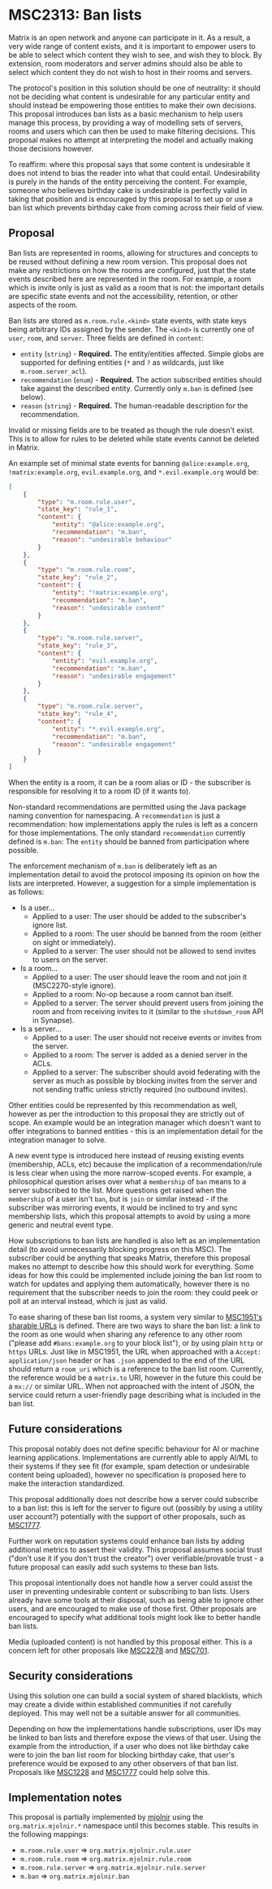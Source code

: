 # MSC2313: Ban lists

Matrix is an open network and anyone can participate in it.  As a result, a
very wide range of content exists, and it is important to empower users to be
able to select which content they wish to see, and wish they to block.  By
extension, room moderators and server admins should also be able to select
which content they do not wish to host in their rooms and servers.

The protocol's position in this solution should be one of neutrality: it
should not be deciding what content is undesirable for any particular entity and
should instead be empowering those entities to make their own decisions. This
proposal introduces ban lists as a basic mechanism to help users manage this
process, by providing a way of modelling sets of servers, rooms and users
which can then be used to make filtering decisions.  This proposal makes no
attempt at interpreting the model and actually making those decisions however.

To reaffirm: where this proposal says that some content is undesirable it does not intend to
bias the reader into what that could entail. Undesirability is purely in the hands of the
entity perceiving the content. For example, someone who believes birthday cake is undesirable
is perfectly valid in taking that position and is encouraged by this proposal to set up or
use a ban list which prevents birthday cake from coming across their field of view.

## Proposal

Ban lists are represented in rooms, allowing for structures and concepts to be reused without
defining a new room version. This proposal does not make any restrictions on how the rooms
are configured, just that the state events described here are represented in the room. For
example, a room which is invite only is just as valid as a room that is not: the important
details are specific state events and not the accessibility, retention, or other aspects
of the room.

Ban lists are stored as `m.room.rule.<kind>` state events, with state keys being arbitrary IDs
assigned by the sender. The `<kind>` is currently one of `user`, `room`, and `server`. Three
fields are defined in `content`:

* `entity` (`string`) - **Required.** The entity/entities affected. Simple globs are supported
  for defining entities (`*` and `?` as wildcards, just like `m.room.server_acl`).
* `recommendation` (`enum`) - **Required.** The action subscribed entities should take against
  the described entity. Currently only `m.ban` is defined (see below).
* `reason` (`string`) - **Required.** The human-readable description for the recommendation.

Invalid or missing fields are to be treated as though the rule doesn't exist. This is to
allow for rules to be deleted while state events cannot be deleted in Matrix.

An example set of minimal state events for banning `@alice:example.org`, `!matrix:example.org`,
`evil.example.org`, and `*.evil.example.org` would be:

```json
[
    {
        "type": "m.room.rule.user",
        "state_key": "rule_1",
        "content": {
            "entity": "@alice:example.org",
            "recommendation": "m.ban",
            "reason": "undesirable behaviour"
        }
    },
    {
        "type": "m.room.rule.room",
        "state_key": "rule_2",
        "content": {
            "entity": "!matrix:example.org",
            "recommendation": "m.ban",
            "reason": "undesirable content"
        }
    },
    {
        "type": "m.room.rule.server",
        "state_key": "rule_3",
        "content": {
            "entity": "evil.example.org",
            "recommendation": "m.ban",
            "reason": "undesirable engagement"
        }
    },
    {
        "type": "m.room.rule.server",
        "state_key": "rule_4",
        "content": {
            "entity": "*.evil.example.org",
            "recommendation": "m.ban",
            "reason": "undesirable engagement"
        }
    }
]
```

When the entity is a room, it can be a room alias or ID - the subscriber is responsible for
resolving it to a room ID (if it wants to).

Non-standard recommendations are permitted using the Java package naming convention for
namespacing. A `recommendation` is just a recommendation: how implementations apply the rules
is left as a concern for those implementations. The only standard `recommendation` currently
defined is `m.ban`: The `entity` should be banned from participation where possible.

The enforcement mechanism of `m.ban` is deliberately left as an implementation detail to avoid the
protocol imposing its opinion on how the lists are interpreted. However, a suggestion for
a simple implementation is as follows:

* Is a user...
  * Applied to a user: The user should be added to the subscriber's ignore list.
  * Applied to a room: The user should be banned from the room (either on sight or immediately).
  * Applied to a server: The user should not be allowed to send invites to users on the server.
* Is a room...
  * Applied to a user: The user should leave the room and not join it (MSC2270-style ignore).
  * Applied to a room: No-op because a room cannot ban itself.
  * Applied to a server: The server should prevent users from joining the room and from receiving
    invites to it (similar to the `shutdown_room` API in Synapse).
* Is a server...
  * Applied to a user: The user should not receive events or invites from the server.
  * Applied to a room: The server is added as a denied server in the ACLs.
  * Applied to a server: The subscriber should avoid federating with the server as much as
    possible by blocking invites from the server and not sending traffic unless strictly
    required (no outbound invites).

Other entities could be represented by this recommendation as well, however as per the
introduction to this proposal they are strictly out of scope. An example would be an integration
manager which doesn't want to offer integrations to banned entities - this is an implementation
detail for the integration manager to solve.

A new event type is introduced here instead of reusing existing events (membership, ACLs, etc)
because the implication of a recommendation/rule is less clear when using the more narrow-scoped
events. For example, a philosophical question arises over what a `membership` of `ban` means to a server
subscribed to the list. More questions get raised when the `membership` of a user isn't `ban`,
but is `join` or similar instead - if the subscriber was mirroring events, it would be inclined
to try and sync membership lists, which this proposal attempts to avoid by using a more generic
and neutral event type.

How subscriptions to ban lists are handled is also left as an implementation
detail (to avoid unnecessarily blocking progress on this MSC). The subscriber
could be anything that speaks Matrix, therefore this proposal makes no attempt
to describe how this should work for everything. Some ideas for how this could
be implemented include joining the ban list room to watch for updates and
applying them automatically, however there is no requirement that the
subscriber needs to join the room: they could peek or poll at an interval
instead, which is just as valid.

To ease sharing of these ban list rooms, a system very similar to [MSC1951's sharable URLs](
https://github.com/matrix-org/matrix-doc/pull/1951/files#diff-4ee6ed0ee1f2df73efac5fa9a9835642R50-R70)
is defined. There are two ways to share the ban list: a link to the room as one would when
sharing any reference to any other room ("please add `#bans:example.org` to your block list"),
or by using plain `http` or `https` URLs. Just like in MSC1951, the URL when approached with
a `Accept: application/json` header or has `.json` appended to the end of the URL should return
a `room_uri` which is a reference to the ban list room. Currently, the reference would be a
`matrix.to` URI, however in the future this could be a `mx://` or similar URL. When not approached
with the intent of JSON, the service could return a user-friendly page describing what is included
in the ban list.

## Future considerations

This proposal notably does not define specific behaviour for AI or machine learning applications.
Implementations are currently able to apply AI/ML to their systems if they see fit (for example,
spam detection or undesirable content being uploaded), however no specification is proposed
here to make the interaction standardized.

This proposal additionally does not describe how a server could subscribe to a ban list: this
is left for the server to figure out (possibly by using a utility user account?) potentially
with the support of other proposals, such as [MSC1777](https://github.com/matrix-org/matrix-doc/pull/1777).

Further work on reputation systems could enhance ban lists by adding additional metrics to
assert their validity. This proposal assumes social trust ("don't use it if you
don't trust the creator") over verifiable/provable trust - a future proposal can easily add
such systems to these ban lists.

This proposal intentionally does not handle how a server could assist the user in preventing
undesirable content or subscribing to ban lists. Users already have some tools at their disposal,
such as being able to ignore other users, and are encouraged to make use of those first. Other
proposals are encouraged to specify what additional tools might look like to better handle
ban lists.

Media (uploaded content) is not handled by this proposal either. This is a concern left for
other proposals like [MSC2278](https://github.com/matrix-org/matrix-doc/pull/2278) and
[MSC701](https://github.com/matrix-org/matrix-doc/issues/701).

## Security considerations

Using this solution one can build a social system of shared blacklists, which
may create a divide within established communities if not carefully deployed.
This may well not be a suitable answer for all communities.

Depending on how the implementations handle subscriptions, user IDs may be linked to ban
lists and therefore expose the views of that user. Using the example from the introduction,
if a user who does not like birthday cake were to join the ban list room for blocking
birthday cake, that user's preference would be exposed to any other observers of that ban
list. Proposals like [MSC1228](https://github.com/matrix-org/matrix-doc/issues/1228) and
[MSC1777](https://github.com/matrix-org/matrix-doc/pull/1777) could help solve this.

## Implementation notes

This proposal is partially implemented by [mjolnir](https://github.com/matrix-org/mjolnir)
using the `org.matrix.mjolnir.*` namespace until this becomes stable. This results in
the following mappings:

* `m.room.rule.user` => `org.matrix.mjolnir.rule.user`
* `m.room.rule.room` => `org.matrix.mjolnir.rule.room`
* `m.room.rule.server` => `org.matrix.mjolnir.rule.server`
* `m.ban` => `org.matrix.mjolnir.ban`

